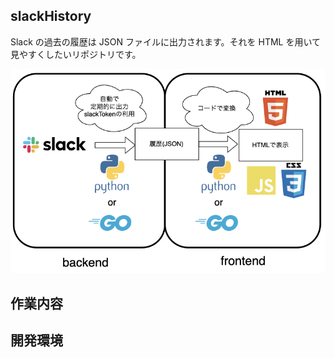 ## slackHistory
Slack の過去の履歴は JSON ファイルに出力されます。それを HTML を用いて見やすくしたいリポジトリです。

<p align="center">
<img src = "./plan.png" style ="width:466pt;height:auto;" />
</p>

## 作業内容

## 開発環境
